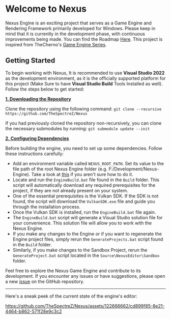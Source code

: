 # Welcome to Nexus 
Nexus Engine is an exciting project that serves as a Game Engine and Rendering Framework primarily developed for Windows. Please keep in mind that it is currently in the development phase, with continuous improvements being made. You can find the Roadmap [Here](https://trello.com/b/U7P1rx0g/nexus-engine).
This project is inspired from TheCherno's [Game Engine Series](https://hazelengine.com/).

## Getting Started

To begin working with Nexus, It is recommended to use **Visual Studio 2022** as the development environment, as it is the officially supported platform for this project (Make Sure to have **Visual Studio Build** Tools Installed as well). Follow the steps below to get started:

<ins>**1. Downloading the Repository**</ins>

Clone the repository using the following command: `git clone --recursive https://github.com/TheSpectreZ/Nexus`

If you had previously cloned the repository non-recursively, you can clone the necessary submodules by running: `git submodule update --init`

<ins>**2. Configuring Dependencies**</ins>

Before building the engine, you need to set up some dependencies. Follow these instructions carefully:

- Add an environment variable called `NEXUS_ROOT_PATH`. Set its value to the file path of the root Nexus Engine folder (e.g. F:/Development/Nexus-Engine). Take a look at [this](https://docs.oracle.com/en/database/oracle/machine-learning/oml4r/1.5.1/oread/creating-and-modifying-environment-variables-on-windows.html) if you aren't sure how to do it.
- Locate and run the `EngineBuild.bat` file found in the `Build` folder. This script will automatically download any required prerequisites for the project, if they are not already present on your system.
- One of the essential prerequisites is the Vulkan SDK. If the SDK is not found, the script will download the `VulkanSDK.exe` file and guide you through the installation process.
- Once the Vulkan SDK is installed, run the `EngineBuild.bat` file again.
- The `EngineBuild.bat` script will generate a Visual Studio solution file for your convenience. This solution file will allow you to work with the Nexus Engine.
- If you make any changes to the Engine or if you want to regenerate the Engine project files, simply rerun the `GenerateProjects.bat` script found in the `Build` folder.
- Similarly, if you make changes to the Sandbox Project, rerun the `GenerateProject.bat` script located in the `Source\NexusEditor\Sandbox` folder.

Feel free to explore the Nexus Game Engine and contribute to its development. If you encounter any issues or have suggestions, please open a new [issue](https://github.com/TheSpectreZ/Nexus/issues) on the GitHub repository.

---
Here's a sneak peek of the current state of the engine's editor:


https://github.com/TheSpectreZ/Nexus/assets/122666662/cd899f85-8e21-4464-b862-571f28e9c3c2


